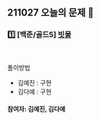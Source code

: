 ## 211027 오늘의 문제 📝
### 1️⃣ [백준/골드5] [빗물](https://www.acmicpc.net/problem/14719) 
<br>

풀이방법  
- 김예진 : 구현
- 김다예 : 구현


#### 참여자: 김예진, 김다예
